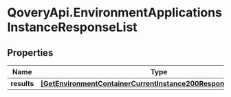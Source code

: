 # QoveryApi.EnvironmentApplicationsInstanceResponseList

## Properties

Name | Type | Description | Notes
------------ | ------------- | ------------- | -------------
**results** | [**[GetEnvironmentContainerCurrentInstance200ResponseResultsInner]**](GetEnvironmentContainerCurrentInstance200ResponseResultsInner.md) |  | [optional] 


